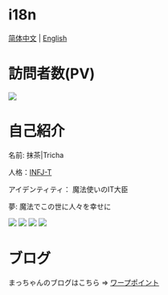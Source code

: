 # i18n

[简体中文](/README.md) | [English](/README_en.md)

<!-- <img  align="right" src="https://github-readme-stats.vercel.app/api?username=chmoe&show_icons=true&theme=merko"></br> -->

訪問者数(PV)
==
[![](https://count.getloli.com/get/@rtmacha)](https://count.getloli.com)


自己紹介
==
名前: 抹茶|Tricha
 
人格：[INFJ-T](https://www.16personalities.com/ch/infj-%E4%BA%BA%E6%A0%BC)

アイデンティティ： 魔法使いのIT大臣

夢: 魔法でこの世に人々を幸せに

[![](https://img.shields.io/badge/Unity%203D-Pro-%23000000?style=flat-square&logo=Unity&logoColor=ffffff)](https://unity.com/)
[![](https://img.shields.io/badge/IDE-Visual%20Studio%20Code-blue?style=flat-square&logo=visual-studio-code&logoColor=ffffff)](https://code.visualstudio.com/)
[![](https://img.shields.io/badge/IDE-Visual%20Studio-%235c2d91?style=flat-square&logo=Visual-studio&logoColor=ffffff)](https://visualstudio.microsoft.com/)
[![](https://img.shields.io/badge/Mac%20Mini-M1%202020-%23000000?style=flat-square&logo=Apple&logoColor=ffffff)](https://apple.com/)

ブログ
==

まっちゃんのブログはこちら => [ワープポイント](https://blog.cha.moe)


<!-- <img src="https://github-readme-stats.vercel.app/api/top-langs/?username=chmoe&hide=javascript,html&theme=solarized-light&layout=compact"> -->
